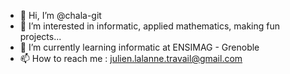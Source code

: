- 👋 Hi, I’m @chala-git
- 👀 I’m interested in informatic, applied mathematics, making fun projects...
- 🌱 I’m currently learning informatic at ENSIMAG - Grenoble
- 📫 How to reach me : julien.lalanne.travail@gmail.com

<!---
chala-git/chala-git is a ✨ special ✨ repository because its `README.md` (this file) appears on your GitHub profile.
You can click the Preview link to take a look at your changes.
--->
